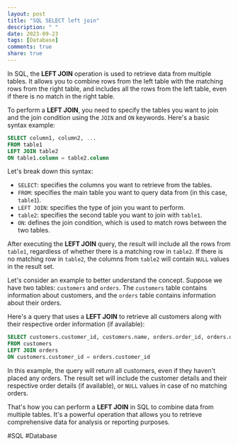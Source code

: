 ```yaml
---
layout: post
title: "SQL SELECT left join"
description: " "
date: 2023-09-23
tags: [Database]
comments: true
share: true
---
```


In SQL, the **LEFT JOIN** operation is used to retrieve data from multiple tables. It allows you to combine rows from the left table with the matching rows from the right table, and includes all the rows from the left table, even if there is no match in the right table.

To perform a **LEFT JOIN**, you need to specify the tables you want to join and the join condition using the `JOIN` and `ON` keywords. Here's a basic syntax example:

```sql
SELECT column1, column2, ...
FROM table1
LEFT JOIN table2
ON table1.column = table2.column
```

Let's break down this syntax:

- `SELECT`: specifies the columns you want to retrieve from the tables.
- `FROM`: specifies the main table you want to query data from (in this case, `table1`).
- `LEFT JOIN`: specifies the type of join you want to perform.
- `table2`: specifies the second table you want to join with `table1`.
- `ON`: defines the join condition, which is used to match rows between the two tables.

After executing the **LEFT JOIN** query, the result will include all the rows from `table1`, regardless of whether there is a matching row in `table2`. If there is no matching row in `table2`, the columns from `table2` will contain `NULL` values in the result set.

Let's consider an example to better understand the concept. Suppose we have two tables: `customers` and `orders`. The `customers` table contains information about customers, and the `orders` table contains information about their orders.

Here's a query that uses a **LEFT JOIN** to retrieve all customers along with their respective order information (if available):

```sql
SELECT customers.customer_id, customers.name, orders.order_id, orders.order_date
FROM customers
LEFT JOIN orders
ON customers.customer_id = orders.customer_id
```

In this example, the query will return all customers, even if they haven't placed any orders. The result set will include the customer details and their respective order details (if available), or `NULL` values in case of no matching orders.

That's how you can perform a **LEFT JOIN** in SQL to combine data from multiple tables. It's a powerful operation that allows you to retrieve comprehensive data for analysis or reporting purposes. 

#SQL #Database